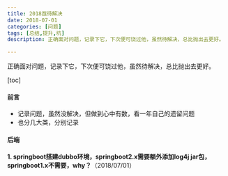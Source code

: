 ```yaml
---
title: 2018亟待解决
date: 2018-07-01
categories: [问题]
tags: [总结,提升,坑]
description: 正确面对问题，记录下它，下次便可饶过他，虽然待解决，总比抛出去更好。

---
```


正确面对问题，记录下它，下次便可饶过他，虽然待解决，总比抛出去更好。

<!--more-->

[toc]

#### 前言

- 记录问题，虽然没解决，但做到心中有数，看一年自己的遗留问题
- 也分几大类，分别记录

#### 后端

**1. springboot搭建dubbo环境，springboot2.x需要额外添加log4j jar包，springboot1.x不需要，why？**（2018/07/01）